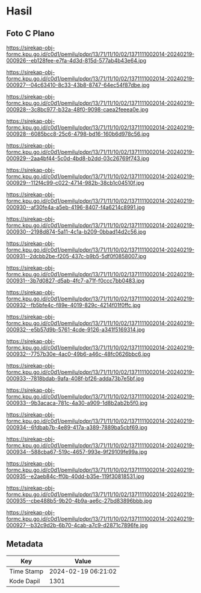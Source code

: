 # Hasil

## Foto C Plano

https://sirekap-obj-formc.kpu.go.id/c0d1/pemilu/pdpr/13/71/11/10/02/1371111002014-20240219-000926--eb128fee-e7fa-4d3d-815d-577ab4b43e64.jpg

https://sirekap-obj-formc.kpu.go.id/c0d1/pemilu/pdpr/13/71/11/10/02/1371111002014-20240219-000927--04c63410-8c33-43b8-8747-64ec54f87dbe.jpg

https://sirekap-obj-formc.kpu.go.id/c0d1/pemilu/pdpr/13/71/11/10/02/1371111002014-20240219-000928--3c8bc977-b32a-48f0-9098-caea2feeea0e.jpg

https://sirekap-obj-formc.kpu.go.id/c0d1/pemilu/pdpr/13/71/11/10/02/1371111002014-20240219-000928--6085bcc8-25c6-4798-bd16-160b6d978c56.jpg

https://sirekap-obj-formc.kpu.go.id/c0d1/pemilu/pdpr/13/71/11/10/02/1371111002014-20240219-000929--2aa4bf44-5c0d-4bd8-b2dd-03c26769f743.jpg

https://sirekap-obj-formc.kpu.go.id/c0d1/pemilu/pdpr/13/71/11/10/02/1371111002014-20240219-000929--112f4c99-c022-4714-982b-38cb1c04510f.jpg

https://sirekap-obj-formc.kpu.go.id/c0d1/pemilu/pdpr/13/71/11/10/02/1371111002014-20240219-000930--af30fe4a-a5eb-4196-8407-f4a6214c8991.jpg

https://sirekap-obj-formc.kpu.go.id/c0d1/pemilu/pdpr/13/71/11/10/02/1371111002014-20240219-000930--2198d874-5a11-4c1a-b209-0bbad14d2c56.jpg

https://sirekap-obj-formc.kpu.go.id/c0d1/pemilu/pdpr/13/71/11/10/02/1371111002014-20240219-000931--2dcbb2be-f205-437c-b9b5-5df0f0858007.jpg

https://sirekap-obj-formc.kpu.go.id/c0d1/pemilu/pdpr/13/71/11/10/02/1371111002014-20240219-000931--3b7d0827-d5ab-4fc7-a71f-f0ccc7bb0483.jpg

https://sirekap-obj-formc.kpu.go.id/c0d1/pemilu/pdpr/13/71/11/10/02/1371111002014-20240219-000932--fb5bfe4c-f89e-4019-829c-4214f01f0ffc.jpg

https://sirekap-obj-formc.kpu.go.id/c0d1/pemilu/pdpr/13/71/11/10/02/1371111002014-20240219-000932--e5b57d9b-5761-4cde-9126-a341f5169314.jpg

https://sirekap-obj-formc.kpu.go.id/c0d1/pemilu/pdpr/13/71/11/10/02/1371111002014-20240219-000932--7757b30e-4ac0-49b6-a46c-48fc0626bbc6.jpg

https://sirekap-obj-formc.kpu.go.id/c0d1/pemilu/pdpr/13/71/11/10/02/1371111002014-20240219-000933--7818bdab-9afa-408f-bf26-adda73b7e5bf.jpg

https://sirekap-obj-formc.kpu.go.id/c0d1/pemilu/pdpr/13/71/11/10/02/1371111002014-20240219-000933--9b3acaca-781c-4a30-a909-1d8b2ab2b5f0.jpg

https://sirekap-obj-formc.kpu.go.id/c0d1/pemilu/pdpr/13/71/11/10/02/1371111002014-20240219-000934--6fdbab7b-4e89-417a-a389-7889ba5cbf69.jpg

https://sirekap-obj-formc.kpu.go.id/c0d1/pemilu/pdpr/13/71/11/10/02/1371111002014-20240219-000934--588cba67-519c-4657-993e-9f29109fe99a.jpg

https://sirekap-obj-formc.kpu.go.id/c0d1/pemilu/pdpr/13/71/11/10/02/1371111002014-20240219-000935--e2aeb84c-ff0b-40dd-b35e-119f30818531.jpg

https://sirekap-obj-formc.kpu.go.id/c0d1/pemilu/pdpr/13/71/11/10/02/1371111002014-20240219-000935--cbe488b5-9b20-4b9a-ae6c-27bd83896bbb.jpg

https://sirekap-obj-formc.kpu.go.id/c0d1/pemilu/pdpr/13/71/11/10/02/1371111002014-20240219-000927--b32c9d2b-6b70-4cab-a7c9-d2871c7896fe.jpg


## Metadata

| Key        | Value               |
| ---------- | ------------------- |
| Time Stamp | 2024-02-19 06:21:02 |
| Kode Dapil | 1301                |



